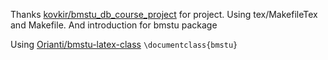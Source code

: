 Thanks [kovkir/bmstu_db_course_project](https://github.com/kovkir/bmstu_db_course_project/tree/main/report) for project. Using tex/MakefileTex and Makefile. And introduction for bmstu package

Using [Orianti/bmstu-latex-class](https://github.com/Orianti/bmstu-latex-class)
`\documentclass{bmstu}`
